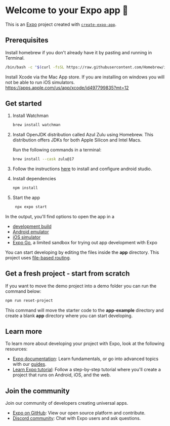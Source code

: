# Welcome to your Expo app 👋

This is an [Expo](https://expo.dev) project created with [`create-expo-app`](https://www.npmjs.com/package/create-expo-app).

## Prerequisites

Install homebrew if you don't already have it by pasting and running in Terminal.

```bash
/bin/bash -c "$(curl -fsSL https://raw.githubusercontent.com/Homebrew/install/HEAD/install.sh)"
```

Install Xcode via the Mac App store. If you are installing on windows you will not be able to run iOS simulators.
https://apps.apple.com/us/app/xcode/id497799835?mt=12

## Get started

1. Install Watchman

   ```bash
   brew install watchman
   ```

2. Install OpenJDK distribution called Azul Zulu using Homebrew. This distribution offers JDKs for both Apple Silicon and Intel Macs.

   Run the following commands in a terminal:

   ```bash
   brew install --cask zulu@17
   ```

3. Follow the instructions [here](https://docs.expo.dev/get-started/set-up-your-environment/?mode=development-build&buildEnv=local#set-up-android-studio) to install and configure android studio.

4. Install dependencies

   ```bash
   npm install
   ```

5. Start the app

   ```bash
    npx expo start
   ```

In the output, you'll find options to open the app in a

- [development build](https://docs.expo.dev/develop/development-builds/introduction/)
- [Android emulator](https://docs.expo.dev/workflow/android-studio-emulator/)
- [iOS simulator](https://docs.expo.dev/workflow/ios-simulator/)
- [Expo Go](https://expo.dev/go), a limited sandbox for trying out app development with Expo

You can start developing by editing the files inside the **app** directory. This project uses [file-based routing](https://docs.expo.dev/router/introduction).

## Get a fresh project - start from scratch

If you want to move the demo project into a demo folder you can run the command below:

```bash
npm run reset-project
```

This command will move the starter code to the **app-example** directory and create a blank **app** directory where you can start developing.

## Learn more

To learn more about developing your project with Expo, look at the following resources:

- [Expo documentation](https://docs.expo.dev/): Learn fundamentals, or go into advanced topics with our [guides](https://docs.expo.dev/guides).
- [Learn Expo tutorial](https://docs.expo.dev/tutorial/introduction/): Follow a step-by-step tutorial where you'll create a project that runs on Android, iOS, and the web.

## Join the community

Join our community of developers creating universal apps.

- [Expo on GitHub](https://github.com/expo/expo): View our open source platform and contribute.
- [Discord community](https://chat.expo.dev): Chat with Expo users and ask questions.
